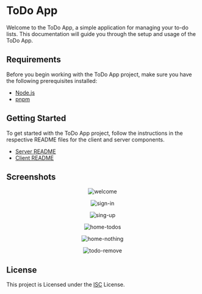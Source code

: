 # ToDo App

Welcome to the ToDo App, a simple application for managing your to-do lists. This documentation will guide you through the setup and usage of the ToDo App.

## Requirements

Before you begin working with the ToDo App project, make sure you have the following prerequisites installed:

- [Node.js](https://nodejs.org/es)
- [pnpm](https://pnpm.io/es/)

## Getting Started

To get started with the ToDo App project, follow the instructions in the respective README files for the client and server components.

- [Server README](/server/README.md)
- [Client README](/client/README.md)

## Screenshots

<p align="center">
  <img src="./screenshots/" alt="welcome" />
</p>

<p align="center">
    <img src="./screenshots/" alt="sign-in" />
</p>

<p align="center">
  <img src="./screenshots/" alt="sing-up"/>
</p>

<p align="center">
  <img src="./screenshots/" alt="home-todos"/>
</p>

<p align="center">
  <img src="./screenshots/" alt="home-nothing"/>
</p>

<p align="center">
  <img src="./screenshots/" alt="todo-remove"/>
</p>

## License

This project is Licensed under the [ISC](LICENSE) License.